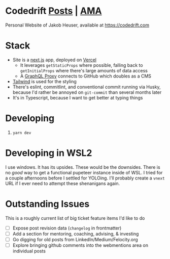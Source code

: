 # Codedrift [Posts](https://codedrift.com/thunked) | [AMA](https://github.com/jakobo/codedrift/discussions/categories/ask-me-anything-ama)

Personal Website of Jakob Heuser, available at https://codedrift.com

# Stack

- Site is a [next.js](https://nextjs.org/) app, deployed on [Vercel](https://vercel.com)
  - It leverages `getStaticProps` where possible, falling back to `getInitialProps` where there's large amounts of data access
  - A [GraphQL Proxy](https://github.com/jakobo/codedrift/blob/main/src/pages/api/proxy/api.github.com/graphql.ts) connects to GitHub which doubles as a CMS
- [Tailwind](https://tailwindcss.com/) is used for the styling
- There's eslint, commitlint, and conventional commit running via Husky, because I'd rather be annoyed on `git-commit` than several months later
- It's in Typescript, because I want to get better at typing things

# Developing

1. `yarn dev`

# Developing in WSL2

I use windows. It has its upsides. These would be the downsides. There is no _good_ way to get a functional pupeteer instance inside of WSL. I tried for a couple afternoons before I settled for YOLOing. I'll probably create a `vnext` URL if I ever need to attempt these shenanigans again.

# Outstanding Issues
This is a roughly current list of big ticket feature items I'd like to do
* [ ] Expose post revision data (`changelog` in frontmatter)
* [ ] Add a section for mentoring, coaching, advising, & investing
* [ ] Go digging for old posts from LinkedIn/Medium/Felocity.org
* [ ] Explore bringing github comments into the webmentions area on individual posts
